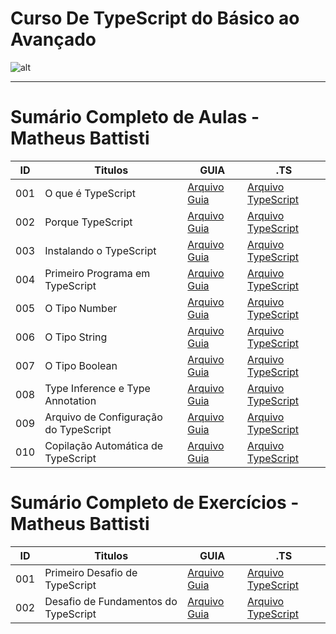 # Curso De TypeScript do Básico ao Avançado

![alt](https://images.prismic.io/spacetravelingtun/9c5b6cf0-9362-4562-823c-be087ff8e2a1_TypeScript_Vantagens_mitos_e_aplicacoes.png?auto=compress,format&rect=0,266,1920,549&w=1400&h=400)

----
# Sumário Completo de Aulas - Matheus Battisti

| ID  | Titulos                               | GUIA             | .TS                                                                              |
| --- | ------------------------------------- | ---------------- | -------------------------------------------------------------------------------- |
| 001 | O que é TypeScript                    | [Arquivo Guia]() | [Arquivo TypeScript](ts.AULAS/MatheusBattisti.Aulas/aula.001/introducao.yaml)    |
| 002 | Porque TypeScript                     | [Arquivo Guia]() | [Arquivo TypeScript](ts.AULAS/MatheusBattisti.Aulas/aula.002/introducao.yaml)    |
| 003 | Instalando o TypeScript               | [Arquivo Guia]() | [Arquivo TypeScript](ts.AULAS/MatheusBattisti.Aulas/aula.003/introducao.yaml)    |
| 004 | Primeiro Programa em TypeScript       | [Arquivo Guia]() | [Arquivo TypeScript](ts.AULAS/MatheusBattisti.Aulas/aula.004/assets/ts/index.ts) |
| 005 | O Tipo Number                         | [Arquivo Guia]() | [Arquivo TypeScript](ts.AULAS/MatheusBattisti.Aulas/aula.005/assets/ts/index.ts) |
| 006 | O Tipo String                         | [Arquivo Guia]() | [Arquivo TypeScript](ts.AULAS/MatheusBattisti.Aulas/aula.006/assets/ts/index.ts) |
| 007 | O Tipo Boolean                        | [Arquivo Guia]() | [Arquivo TypeScript](ts.AULAS/MatheusBattisti.Aulas/aula.007/assets/ts/index.ts) |
| 008 | Type Inference e Type Annotation      | [Arquivo Guia]() | [Arquivo TypeScript](ts.AULAS/MatheusBattisti.Aulas/aula.008/introducao.yaml)    |
| 009 | Arquivo de Configuração do TypeScript | [Arquivo Guia]() | [Arquivo TypeScript](ts.AULAS/MatheusBattisti.Aulas/aula.009/introducao.yaml)    |
| 010 | Copilação Automática de TypeScript    | [Arquivo Guia]() | [Arquivo TypeScript](ts.AULAS/MatheusBattisti.Aulas/aula.010/introducao.yaml)    |

# Sumário Completo de Exercícios - Matheus Battisti

| ID  | Titulos                              | GUIA             | .TS                                                                              |
| --- | ------------------------------------ | ---------------- | -------------------------------------------------------------------------------- |
| 001 | Primeiro Desafio de TypeScript       | [Arquivo Guia]() | [Arquivo TypeScript](ts.EXERCICIOS/MatheusBattisti.Ex/ex.001/assets/ts/index.ts) |
| 002 | Desafio de Fundamentos do TypeScript | [Arquivo Guia]() | [Arquivo TypeScript](ts.EXERCICIOS/MatheusBattisti.Ex/ex.002/index.ts)           |